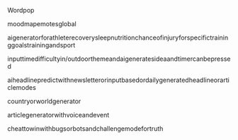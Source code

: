 Wordpop



moodmapemotesglobal

aigeneratorforathleterecoverysleepnutritionchanceofinjuryforspecifictraininggoalstrainingandsport

inputtimedifficultyin/outdoorthemeandaigeneratesideaandtimercanbepressed

aiheadlinepredictwithnewsletterorinputbasedordailygeneratedheadlineorarticlemodes

countryorworldgenerator

articlegeneratorwithvoiceandevent

cheattowinwithbugsorbotsandchallengemodefortruth

